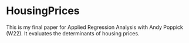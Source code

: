 # HousingPrices
This is my final paper for Applied Regression Analysis with Andy Poppick (W22). It evaluates the determinants of housing prices.

